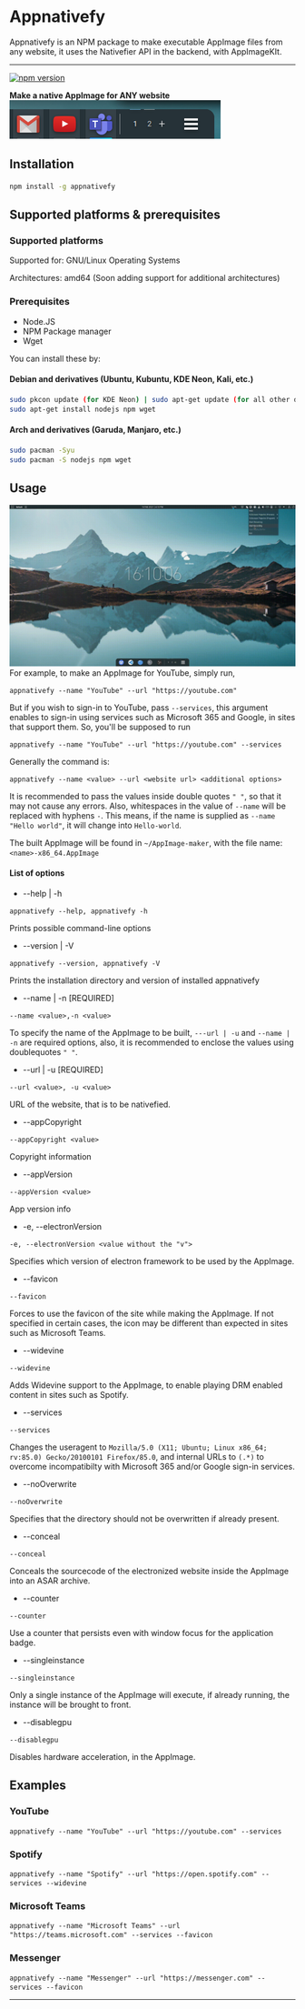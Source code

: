 # Appnativefy 

Appnativefy is an NPM package to make executable AppImage files from any website, it uses the Nativefier API in the backend, with AppImageKIt. 

---

[![npm version](https://badge.fury.io/js/appnativefy.svg)](https://badge.fury.io/js/appnativefy)


**Make a native AppImage for ANY website**
<br>
 ![Dock](gifs/dock.png)        

## Installation
```bash
npm install -g appnativefy
```
## Supported platforms & prerequisites
### Supported platforms
Supported for: GNU/Linux Operating Systems

Architectures: amd64
(Soon adding support for additional architectures)

### Prerequisites
* Node.JS
* NPM Package manager
* Wget

You can install these by:
#### Debian and derivatives (Ubuntu, Kubuntu, KDE Neon, Kali, etc.)
```bash
sudo pkcon update (for KDE Neon) | sudo apt-get update (for all other distros)
sudo apt-get install nodejs npm wget
```
#### Arch and derivatives (Garuda, Manjaro, etc.)
```bash
sudo pacman -Syu
sudo pacman -S nodejs npm wget
```
## Usage
![Usage](gifs/animated.gif)
For example, to make an AppImage for YouTube, simply run, 
```
appnativefy --name "YouTube" --url "https://youtube.com"
```
But if you wish to sign-in to YouTube, pass `--services`, this argument enables to sign-in using services such as Microsoft 365 and Google, in sites that support them. So, you'll be supposed to run 
```
appnativefy --name "YouTube" --url "https://youtube.com" --services
```

Generally the command is:
```
appnativefy --name <value> --url <website url> <additional options>
```

It is recommended to pass the values inside double quotes `" "`, so that it may not cause any errors. Also, whitespaces in the value of `--name` will be replaced with hyphens `-`. This means, if the name is supplied as `--name "Hello world"`, it will change into `Hello-world`.

The built AppImage will be found in `~/AppImage-maker`, with the file name: `<name>-x86_64.AppImage`
#### List of options
* --help | -h
```
appnativefy --help, appnativefy -h
```
Prints possible command-line options

* --version | -V

```
appnativefy --version, appnativefy -V
```
Prints the installation directory and version of installed appnativefy

* --name | -n [REQUIRED]
```
--name <value>,-n <value>
```
To specify the name of the AppImage to be built, `---url | -u` and `--name | -n` are required options, also, it is recommended to enclose the values using doublequotes `" "`.

* --url | -u [REQUIRED]
```
--url <value>, -u <value>
```
URL of the website, that is to be nativefied.

* --appCopyright
```
--appCopyright <value>
```
 Copyright information
 
 * --appVersion 
 ```
 --appVersion <value>
 ```
 App version info

* -e, --electronVersion
```
-e, --electronVersion <value without the "v">
```
Specifies which version of electron framework to be used by the AppImage.

* --favicon
```
--favicon
```
Forces to use the favicon of the site while making the AppImage. If not specified in certain cases, the icon may be different than expected in sites such as Microsoft Teams.

* --widevine
```
--widevine
```
Adds Widevine support to the AppImage, to enable playing DRM enabled content in sites such as Spotify.

* --services
```
--services
```
Changes the useragent to `Mozilla/5.0 (X11; Ubuntu; Linux x86_64; rv:85.0) Gecko/20100101 Firefox/85.0`, and internal URLs to `(.*)` to overcome incompatibilty with Microsoft 365 and/or Google sign-in services.

* --noOverwrite
```
--noOverwrite
```
Specifies that the directory should not be overwritten if already present.

* --conceal
```
--conceal
```
Conceals the sourcecode of the electronized website inside the AppImage into an ASAR archive.


* --counter
```
--counter
```
Use a counter that persists even with window focus for the application badge.

* --singleinstance
```
--singleinstance
```
Only a single instance of the AppImage will execute, if already running, the instance will be brought to front.

* --disablegpu
```
--disablegpu
```
Disables hardware acceleration, in the AppImage.

## Examples

### YouTube
```
appnativefy --name "YouTube" --url "https://youtube.com" --services
```
### Spotify
```
appnativefy --name "Spotify" --url "https://open.spotify.com" --services --widevine
```
### Microsoft Teams
```
appnativefy --name "Microsoft Teams" --url "https://teams.microsoft.com" --services --favicon
```
### Messenger
```
appnativefy --name "Messenger" --url "https://messenger.com" --services --favicon
```
                         



--- 
